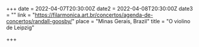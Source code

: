 +++
date = 2022-04-07T20:30:00Z
date2 = 2022-04-08T20:30:00Z
date3 = ""
link = "https://filarmonica.art.br/concertos/agenda-de-concertos/randall-goosby/"
place = "Minas Gerais, Brazil"
title = "O violino de Leipzig"

+++
